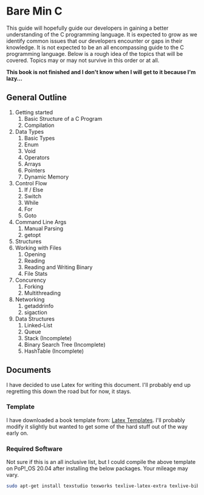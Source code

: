 # Bare Min C
This guide will hopefully guide our developers in gaining a better understanding of the C programming language.  It is expected to grow as we identify common issues that our developers encounter or gaps in their knowledge.  It is not expected to be an all encompassing guide to the C programming language. Below is a rough idea of the topics that will be covered.  Topics may or may not survive in this order or at all. 

**This book is not finished and I don't know when I will get to it because I'm lazy...**

## General Outline
1. Getting started
	1. Basic Structure of a C Program
	1. Compilation
1. Data Types
	1. Basic Types
	1. Enum
	1. Void
	1. Operators
	1. Arrays
	1. Pointers
	1. Dynamic Memory
1. Control Flow
	1. If / Else
	1. Switch
	1. While
	1. For
	1. Goto
1. Command Line Args
	1. Manual Parsing
	1. getopt
1. Structures
1. Working with Files
	1. Opening
	1. Reading
	1. Reading and Writing Binary
	1. File Stats
1. Concurency
	1. Forking
	1. Multithreading
1. Networking
	1. getaddrinfo
	1. sigaction
1. Data Structures
	1. Linked-List
	1. Queue
	1. Stack (Incomplete)
	1. Binary Search Tree (Incomplete)
	1. HashTable (Incomplete)

## Documents
I have decided to use Latex for writing this document.  I'll probably end up regretting this down the road but for now, it stays.

### Template
I have downloaded a book template from: [Latex Templates](latextemplates.com/cat/books).  I'll probably modify it slightly but wanted to get some of the hard stuff out of the way early on.

### Required Software
Not sure if this is an all inclusive list, but I could compile the above template on PoP!_OS 20.04 after installing the below packages.  Your mileage may vary.

```bash
sudo apt-get install texstudio texworks texlive-latex-extra texlive-bibtex-extra biber valgrind gdb
```
